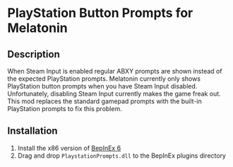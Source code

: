 # PlayStation Button Prompts for Melatonin

## Description

When Steam Input is enabled regular ABXY prompts are shown instead of the expected PlayStation prompts. Melatonin currently only shows PlayStation button prompts when you have Steam Input disabled. Unfortunately, disabling Steam Input currently makes the game freak out. This mod replaces the standard gamepad prompts with the built-in PlayStation prompts to fix this problem.

## Installation

1. Install the x86 version of [BepInEx 6](https://docs.bepinex.dev/master/articles/user_guide/installation/unity_mono.html)
2. Drag and drop `PlaystationPrompts.dll` to the BepInEx plugins directory
